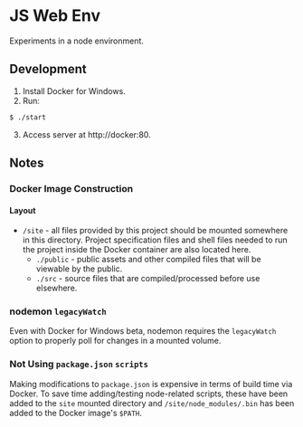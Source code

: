 # JS Web Env
Experiments in a node environment.

## Development
1. Install Docker for Windows.
2. Run:
  ```bash
  $ ./start
  ```
3. Access server at http://docker:80.

## Notes
### Docker Image Construction
#### Layout

- `/site` - all files provided by this project should be mounted somewhere in this directory. Project specification files and shell files needed to run the project inside the Docker container are also located here.
  - `./public` - public assets and other compiled files that will be viewable by the public.
  - `./src` - source files that are compiled/processed before use elsewhere.

### nodemon `legacyWatch`
Even with Docker for Windows beta, nodemon requires the `legacyWatch` option to properly poll for changes in a mounted volume.

### Not Using `package.json` `scripts`
Making modifications to `package.json` is expensive in terms of build time via Docker. To save time adding/testing node-related scripts, these have been added to the `site` mounted directory and `/site/node_modules/.bin` has been added to the Docker image's `$PATH`.
